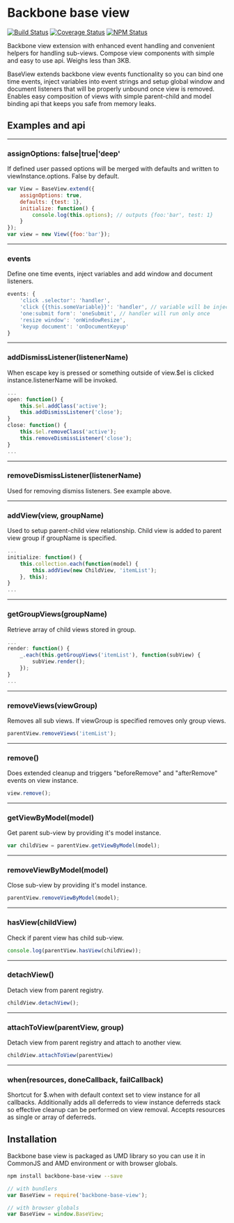 # Backbone base view
[![Build Status](https://travis-ci.org/dbrekalo/backbone-base-view.svg?branch=master)](https://travis-ci.org/dbrekalo/backbone-base-view)
[![Coverage Status](https://coveralls.io/repos/github/dbrekalo/backbone-base-view/badge.svg?branch=master)](https://coveralls.io/github/dbrekalo/backbone-base-view?branch=master)
[![NPM Status](https://img.shields.io/npm/v/backbone-base-view.svg)](https://www.npmjs.com/package/backbone-base-view)

Backbone view extension with enhanced event handling and convenient helpers for handling sub-views.
Compose view components with simple and easy to use api.
Weighs less than 3KB.

BaseView extends backbone view events functionality so you can bind one time events,
inject variables into event strings and setup global window and document listeners that will be properly unbound once view is removed.
Enables easy composition of views with simple parent-child and model binding api that keeps you safe from memory leaks.

## Examples and api
---

### assignOptions: false|true|'deep'
If defined user passed options will be merged with defaults and written to viewInstance.options. False by default.
```js
var View = BaseView.extend({
    assignOptions: true,
    defaults: {test: 1},
    initialize: function() {
        console.log(this.options); // outputs {foo:'bar', test: 1}
    }
});
var view = new View({foo:'bar'});
```
---

### events
Define one time events, inject variables and add window and document listeners.
```js
events: {
    'click .selector': 'handler',
    'click {{this.someVariable}}': 'handler', // variable will be injected
    'one:submit form': 'oneSubmit', // handler will run only once
    'resize window': 'onWindowResize',
    'keyup document': 'onDocumentKeyup'
}
```
---

### addDismissListener(listenerName)
When escape key is pressed or something outside of view.$el is clicked instance.listenerName will be invoked.
```js
...
open: function() {
    this.$el.addClass('active');
    this.addDismissListener('close');
}
close: function() {
    this.$el.removeClass('active');
    this.removeDismissListener('close');
}
...
```
---

### removeDismissListener(listenerName)
Used for removing dismiss listeners. See example above.

---

### addView(view, groupName)
Used to setup parent-child view relationship. Child view is added to parent view group if groupName is specified.
```js
...
initialize: function() {
    this.collection.each(function(model) {
        this.addView(new ChildView, 'itemList');
    }, this);
}
...
```
---

### getGroupViews(groupName)
Retrieve array of child views stored in group.
```js
...
render: function() {
    _.each(this.getGroupViews('itemList'), function(subView) {
        subView.render();
    });
}
...
```
---

### removeViews(viewGroup)
Removes all sub views. If viewGroup is specified removes only group views.
```js
parentView.removeViews('itemList');
```
---

### remove()
Does extended cleanup and triggers "beforeRemove" and "afterRemove" events on view instance.
```js
view.remove();
```
---

### getViewByModel(model)
Get parent sub-view by providing it's model instance.
```js
var childView = parentView.getViewByModel(model);
```
---

### removeViewByModel(model)
Close sub-view by providing it's model instance.
```js
parentView.removeViewByModel(model);
```
---

### hasView(childView)
Check if parent view has child sub-view.
```js
console.log(parentView.hasView(childView));
```
---

### detachView()
Detach view from parent registry.
```js
childView.detachView();
```
---

### attachToView(parentView, group)
Detach view from parent registry and attach to another view.
```js
childView.attachToView(parentView)
```
---

### when(resources, doneCallback, failCallback)
Shortcut for $.when with default context set to view instance for all callbacks.
Additionally adds all deferreds to view instance deferreds stack so effective cleanup can be performed on view removal.
Accepts resources as single or array of deferreds.


## Installation
Backbone base view is packaged as UMD library so you can use it in CommonJS and AMD environment or with browser globals.

```bash
npm install backbone-base-view --save
```

```js
// with bundlers
var BaseView = require('backbone-base-view');

// with browser globals
var BaseView = window.BaseView;
```

